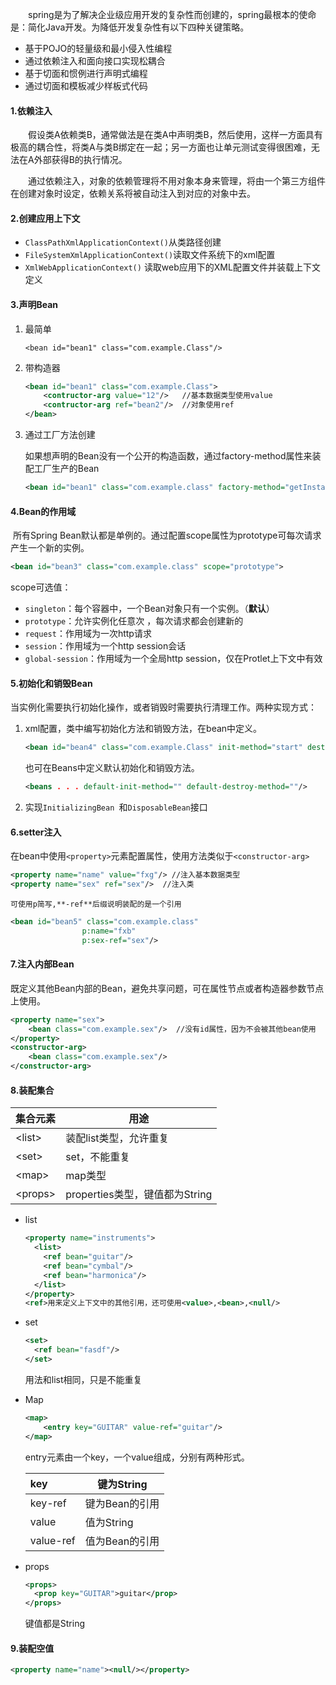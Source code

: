 [id]:2018-08-12_1
[type]:javaee
[tag]:java,spring

&emsp;&emsp;spring是为了解决企业级应用开发的复杂性而创建的，spring最根本的使命是：简化Java开发。为降低开发复杂性有以下四种关键策略。 

- 基于POJO的轻量级和最小侵入性编程
- 通过依赖注入和面向接口实现松耦合
- 基于切面和惯例进行声明式编程
- 通过切面和模板减少样板式代码

#### 1.依赖注入

​&emsp;&emsp;假设类A依赖类B，通常做法是在类A中声明类B，然后使用，这样一方面具有极高的耦合性，将类A与类B绑定在一起；另一方面也让单元测试变得很困难，无法在A外部获得B的执行情况。

​&emsp;&emsp;通过依赖注入，对象的依赖管理将不用对象本身来管理，将由一个第三方组件在创建对象时设定，依赖关系将被自动注入到对应的对象中去。

#### 2.创建应用上下文

- `ClassPathXmlApplicationContext()`从类路径创建
-  `FileSystemXmlApplicationContext()`读取文件系统下的xml配置
- `XmlWebApplicationContext()` 读取web应用下的XML配置文件并装载上下文定义

#### 3.声明Bean

1. 最简单

   `<bean id="bean1" class="com.example.Class"/>`

2. 带构造器

   ```xml
   <bean id="bean1" class="com.example.Class">
       <contructor-arg value="12"/>   //基本数据类型使用value
       <contructor-arg ref="bean2"/>  //对象使用ref
   </bean>
   ```

3. 通过工厂方法创建

   如果想声明的Bean没有一个公开的构造函数，通过factory-method属性来装配工厂生产的Bean

   ```xml
   <bean id="bean1" class="com.example.class" factory-method="getInstance"/>//getInstance为获取实例的静态方法。
   ```

#### 4.Bean的作用域

​	所有Spring Bean默认都是单例的。通过配置scope属性为prototype可每次请求产生一个新的实例。 

```xml
<bean id="bean3" class="com.example.class" scope="prototype">
```

scope可选值：

- `singleton`：每个容器中，一个Bean对象只有一个实例。（**默认**）
- `prototype`：允许实例化任意次 ，每次请求都会创建新的
- `request`：作用域为一次http请求
- `session`：作用域为一个http session会话
- `global-session`：作用域为一个全局http session，仅在Protlet上下文中有效

#### 5.初始化和销毁Bean

​	当实例化需要执行初始化操作，或者销毁时需要执行清理工作。两种实现方式： 

1. xml配置，类中编写初始化方法和销毁方法，在bean中定义。

   ```xml
   <bean id="bean4" class="com.example.Class" init-method="start" destroy-method="destroy"/>
   ```

   也可在Beans中定义默认初始化和销毁方法。

   ```xml
   <beans . . . default-init-method="" default-destroy-method=""/>
   ```

2. 实现`InitializingBean `和`DisposableBean`接口

#### 6.setter注入

​	在bean中使用`<property>`元素配置属性，使用方法类似于`<constructor-arg>`

```xml
<property name="name" value="fxg"/> //注入基本数据类型
<property name="sex" ref="sex"/>  //注入类
```

 	可使用p简写,**-ref**后缀说明装配的是一个引用

```xml
<bean id="bean5" class="com.example.class" 
                p:name="fxb" 
                p:sex-ref="sex"/>
```

#### 7.注入内部Bean

​	既定义其他Bean内部的Bean，避免共享问题，可在属性节点或者构造器参数节点上使用。

```xml
<property name="sex">
    <bean class="com.example.sex"/>  //没有id属性，因为不会被其他bean使用
</property>
<constructor-arg>
    <bean class="com.example.sex"/>
</constructor-arg>
```

#### 8.装配集合

| 集合元素         | 用途                           |
| ---------------- | ------------------------------ |
| \<list\>           | 装配list类型，允许重复         |
| \<set\>            | set，不能重复                  |
| \<map\>        | map类型                        |
| \<props\> | properties类型，键值都为String |

- list

  ```xml
  <property name="instruments">
    <list>
      <ref bean="guitar"/>
      <ref bean="cymbal"/>
      <ref bean="harmonica"/>
    </list>
  </property>
  <ref>用来定义上下文中的其他引用，还可使用<value>,<bean>,<null/>
  ```

- set

  ```xml
  <set>
    <ref bean="fasdf"/>
  </set>
  ```

  用法和list相同，只是不能重复

- Map

  ```XML
  <map>
      <entry key="GUITAR" value-ref="guitar"/>
  </map>
  ```

  entry元素由一个key，一个value组成，分别有两种形式。

  | key       | 键为String     |
  | :-------- | -------------- |
  | key-ref   | 键为Bean的引用 |
  | value     | 值为String     |
  | value-ref | 值为Bean的引用 |

- props

  ```xml
  <props>
    <prop key="GUITAR">guitar</prop>
  </props>
  ```

  键值都是String

#### 9.装配空值

```xml
<property name="name"><null/></property>
```

